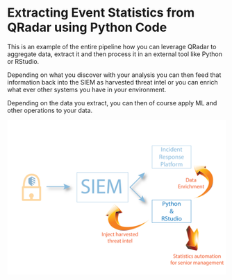 # Extracting Event Statistics from QRadar using Python Code

This is an example of the entire pipeline how you can leverage QRadar to 
aggregate data, extract it and then process it in an external tool
like Python or RStudio.

Depending on what you discover with your analysis you can then feed that 
information back into the SIEM as harvested threat intel or you can enrich
what ever other systems you have in your environment.

Depending on the data you extract, you can then of course apply ML and
other operations to your data.

![](images/Post-SIEMDataPipeline.png "Post-SIEM data pipeline")

